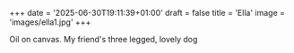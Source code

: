+++
date = '2025-06-30T19:11:39+01:00'
draft = false
title = 'Ella'
image = 'images/ella1.jpg'
+++

Oil on canvas. My friend's three legged, lovely dog 